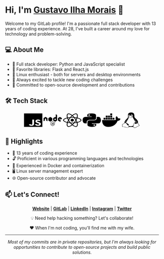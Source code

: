 # Hi, I'm [Gustavo Ilha Morais](https://www.gustavoilhamorais.dev.br) 👋

Welcome to my GitLab profile! I'm a passionate full stack developer with 13 years of coding experience. At 28, I've built a career around my love for technology and problem-solving.

## 💻 About Me

- 🚀 Full stack developer: Python and JavaScript specialist
- 🌟 Favorite libraries: Flask and React.js
- 🐧 Linux enthusiast - both for servers and desktop environments
- 🔧 Always excited to tackle new coding challenges
- 🌈 Committed to open-source development and contributions

## 🛠 Tech Stack

<div align="center">
  <img src="assets/fontawesome-free-6.2.0-web/svgs/brands/js.svg" alt="JavaScript" width="60" height="50">
  <img src="assets/fontawesome-free-6.2.0-web/svgs/brands/node.svg" alt="Node.js" width="60" height="50">
  <img src="assets/fontawesome-free-6.2.0-web/svgs/brands/react.svg" alt="React.js" width="60" height="50">
  <img src="assets/fontawesome-free-6.2.0-web/svgs/brands/python.svg" alt="Python" width="60" height="50">
  <img src="assets/fontawesome-free-6.2.0-web/svgs/brands/docker.svg" alt="Docker" width="60" height="50">
  <img src="assets/fontawesome-free-6.2.0-web/svgs/brands/linux.svg" alt="Linux" width="60" height="50">
</div>

## 🌟 Highlights

- 💼 13 years of coding experience
- 🔓 Proficient in various programming languages and technologies
- 🐳 Experienced in Docker and containerization
- 🖥️ Linux server management expert
- 🌐 Open-source contributor and advocate

## 📫 Let's Connect!

<p align="center">
  <a href="https://gustavoilhamorais.dev.br"><strong>Website</strong></a> |
  <a href="https://gitlab.com/gustavoilhamorais"><strong>GitLab</strong></a> |
  <a href="https://www.linkedin.com/in/gustavo-ilha-morais-283b19161"><strong>LinkedIn</strong></a> |
  <a href="https://instagram.com/gustavoilhamorais"><strong>Instagram</strong></a> |
  <a href="https://twitter.com/ilhamorais"><strong>Twitter</strong></a>
</p>

<p align="center">💡 Need help hacking something? Let's collaborate!</p>

<p align="center">❤️ When I'm not coding, you'll find me with my wife.</p>

---

<p align="center"><i>Most of my commits are in private repositories, but I'm always looking for opportunities to contribute to open-source projects and build public solutions.</i></p>
